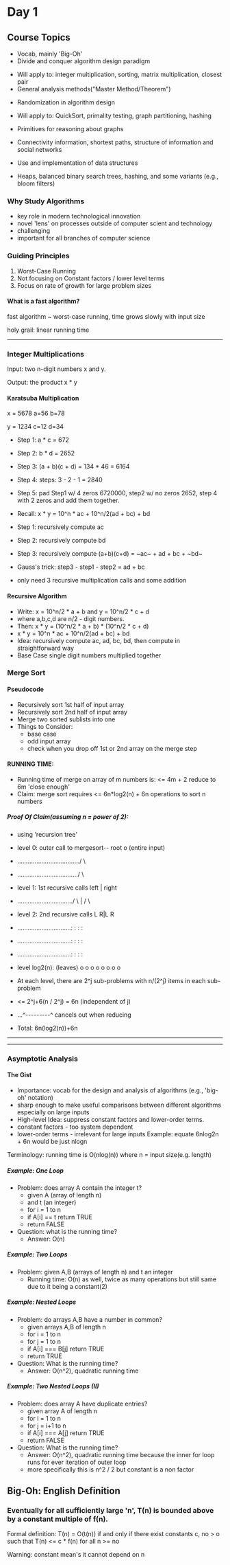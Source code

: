 # Day 1

## Course Topics
*  Vocab, mainly 'Big-Oh'
*  Divide and conquer algorithm design paradigm
  - Will apply to: integer multiplication, sorting, matrix multiplication, closest pair
  - General analysis methods("Master Method/Theorem")
*  Randomization in algorithm design
  - Will apply to: QuickSort, primality testing, graph partitioning, hashing
*  Primitives for reasoning about graphs
  - Connectivity information, shortest paths, structure of information and social networks
*  Use and implementation of data structures
  - Heaps, balanced binary search trees, hashing, and some variants (e.g., bloom filters)

### Why Study Algorithms
- key role in modern technological innovation
- novel 'lens' on processes outside of computer scient and technology
- challenging
- important for all branches of computer science

### Guiding Principles
1. Worst-Case Running
2. Not focusing on Constant factors / lower level terms
3. Focus on rate of growth for large problem sizes

#### What is a fast algorithm?
fast algorithm ~ worst-case running, time grows slowly with input size

holy grail: linear running time
___
### Integer Multiplications
Input: two n-digit numbers x and y.

Output: the product x * y

#### Karatsuba Multiplication
x = 5678     a=56  b=78

y = 1234     c=12  d=34
- Step 1: a * c = 672
- Step 2: b * d = 2652
- Step 3: (a + b)(c + d) = 134 * 46 = 6164
- Step 4: steps: 3 - 2 - 1 = 2840
- Step 5: pad Step1 w/ 4 zeros 6720000, step2 w/ no zeros 2652, step 4 with 2 zeros and add them together.

- Recall: x * y = 10^n * ac + 10^n/2(ad + bc) + bd
- Step 1: recursively compute ac
- Step 2: recursively compute bd
- Step 3: recursively compute (a+b)(c+d) = ~ac~ + ad + bc + ~bd~
- Gauss's trick: step3 - step1 - step2 = ad + bc
- only need 3 recursive multiplication calls and some addition

#### Recursive Algorithm
- Write: x = 10^n/2 * a + b  and y = 10^n/2 * c + d
-   where a,b,c,d are n/2 - digit numbers.
- Then: x * y = (10^n/2 * a + b) * (10^n/2 * c + d)
- x * y = 10^n * ac + 10^n/2(ad + bc) + bd
- Idea: recursively compute ac, ad, bc, bd, then compute in straightforward way
- Base Case single digit numbers multiplied together


### Merge Sort
#### Pseudocode
- Recursively sort 1st half of input array
- Recursively sort 2nd half of input array
- Merge two sorted sublists into one
- Things to Consider:
  *  base case
  *  odd input array
  *  check when you drop off 1st or 2nd array on the merge step

#### RUNNING TIME:
- Running time of merge on array of m numbers is: <= 4m + 2 reduce to 6m 'close enough'
- Claim: merge sort requires <= 6n*log2(n) + 6n operations to sort n numbers

##### Proof Of Claim(assuming n = power of 2):
- using 'recursion tree'
- level 0: outer call to mergesort-- root o (entire input)
- ..................................../   \
- .................................../     \
- level 1: 1st recursive calls     left | right
- ................................/   \ | /    \
- level 2: 2nd recursive calls   L     R|L      R
- ...............................:     : :      :
- ...............................:     : :      :
- ...............................:     : :      :
- level log2(n):       (leaves) o o  o o o o   o o

- At each level, there are 2^j sub-problems with n/(2^j) items in each sub-problem

- <= 2^j+6(n / 2^j) =  6n (independent of j)
- ...^---------^ cancels out when reducing
- Total:  6n(log2(n))+6n

___
___
### Asymptotic Analysis
#### The Gist
- Importance: vocab for the design and analysis of algorithms (e.g., 'big-oh' notation)
- sharp enough to make useful comparisons between different algorithms especially on large inputs
- High-level Idea: suppress constant factors and lower-order terms.
- constant factors - too system dependent
- lower-order terms - irrelevant for large inputs
Example: equate 6nlog2n + 6n would be just nlogn

Terminology: running time is O(nlog(n)) where n = input size(e.g. length)

##### Example: One Loop
- Problem: does array A contain the integer t?
  *  given A (array of length n)
  *  and t (an integer)
  *  for i = 1 to n
  *  if A[i] == t return TRUE
  *  return FALSE
- Question: what is the running time?
  *  Answer: O(n)

##### Example: Two Loops
- Problem: given A,B (arrays of length n) and t an integer
  *  Running time: O(n) as well, twice as many operations but still same due to it being a constant(2)

##### Example: Nested Loops
- Problem: do arrays A,B have a number in common?
  * given arrays A,B of length n
  * for i = 1 to n
  *   for j = 1 to n
  * if A[i] === B[j] return TRUE
  * return TRUE
- Question: What is the running time?
  * Answer: O(n^2), quadratic running time

##### Example: Two Nested Loops (II)
- Problem: does array A have duplicate entries?
  * given array A of length n
  * for i = 1 to n
  * for j = i+1 to n
  * if A[i] === A[j] return TRUE
  * return FALSE
- Question: What is the running time?
  * Answer: O(n^2), quadratic running time because the inner for loop runs for ever iteration of outer loop
  * more specifically this is n^2 / 2  but constant is a non factor

## Big-Oh: English Definition
### Eventually for all sufficiently large 'n', T(n) is bounded above by a constant multiple of f(n).
Formal definition: T(n) = O(t(n)) if and only if there exist constants c, no > o such that T(n) <= c * f(n)
for all n >= no

Warning: constant mean's it cannot depend on n
